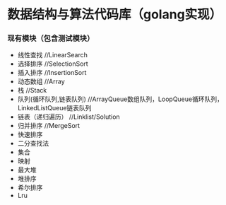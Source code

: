 # 数据结构与算法代码库（golang实现）

### 现有模块（包含测试模块）
* 线性查找                                         //LinearSearch
* 选择排序                                         //SelectionSort
* 插入排序                                         //InsertionSort
* 动态数组                                         //Array
* 栈                                              //Stack
* 队列(循环队列,链表队列)                            //ArrayQueue数组队列，LoopQueue循环队列，LinkedListQueue链表队列
* 链表（递归遍历）                                  //Linklist/Solution
* 归并排序                                        //MergeSort
* 快速排序
* 二分查找法
* 集合
* 映射
* 最大堆
* 堆排序
* 希尔排序
* Lru